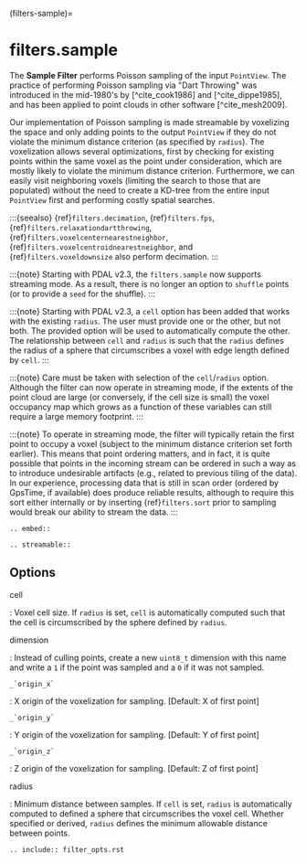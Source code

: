 (filters-sample)=

# filters.sample

The **Sample Filter** performs Poisson sampling of the input `PointView`. The
practice of performing Poisson sampling via "Dart Throwing" was introduced
in the mid-1980's by [^cite_cook1986] and [^cite_dippe1985], and has been applied to
point clouds in other software [^cite_mesh2009].

Our implementation of Poisson sampling is made streamable by voxelizing the
space and only adding points to the output `PointView` if they do not violate
the minimum distance criterion (as specified by `radius`). The voxelization
allows several optimizations, first by checking for existing points within the
same voxel as the point under consideration, which are mostly likely to
violate the minimum distance criterion. Furthermore, we can easily visit
neighboring voxels (limiting the search to those that are populated) without
the need to create a KD-tree from the entire input `PointView` first and
performing costly spatial searches.

:::{seealso}
{ref}`filters.decimation`, {ref}`filters.fps`,
{ref}`filters.relaxationdartthrowing`,
{ref}`filters.voxelcenternearestneighbor`,
{ref}`filters.voxelcentroidnearestneighbor`, and {ref}`filters.voxeldownsize` also
perform decimation.
:::

:::{note}
Starting with PDAL v2.3, the `filters.sample` now supports streaming
mode. As a result, there is no longer an option to `shuffle` points (or
to provide a `seed` for the shuffle).
:::

:::{note}
Starting with PDAL v2.3, a `cell` option has been added that works with
the existing `radius`. The user must provide one or the other, but not
both. The provided option will be used to automatically compute the other.
The relationship between `cell` and `radius` is such that the
`radius` defines the radius of a sphere that circumscribes a voxel with
edge length defined by `cell`.
:::

:::{note}
Care must be taken with selection of the `cell`/`radius` option.
Although the filter can now operate in streaming mode, if the extents of
the point cloud are large (or conversely, if the cell size is small) the
voxel occupancy map which grows as a function of these variables can still
require a large memory footprint.
:::

:::{note}
To operate in streaming mode, the filter will typically retain the first
point to occupy a voxel (subject to the minimum distance criterion set
forth earlier). This means that point ordering matters, and in fact, it is
quite possible that points in the incoming stream can be ordered in such a
way as to introduce undesirable artifacts (e.g., related to previous tiling
of the data). In our experience, processing data that is still in scan
order (ordered by GpsTime, if available) does produce reliable results,
although to require this sort either internally or by inserting
{ref}`filters.sort` prior to sampling would break our ability to stream the
data.
:::

```{eval-rst}
.. embed::
```

```{eval-rst}
.. streamable::
```

## Options

cell

: Voxel cell size. If `radius` is set, `cell` is automatically computed
  such that the cell is circumscribed by the sphere defined by `radius`.

dimension

: Instead of culling points, create a new `uint8_t` dimension with this name and
  write a `1` if the point was sampled and a `0` if it was not sampled.

`` _`origin_x` ``

: X origin of the voxelization for sampling.  \[Default: X of first point\]

`` _`origin_y` ``

: Y origin of the voxelization for sampling.  \[Default: Y of first point\]

`` _`origin_z` ``

: Z origin of the voxelization for sampling.  \[Default: Z of first point\]

radius

: Minimum distance between samples. If `cell` is set, `radius` is
  automatically computed to defined a sphere that circumscribes the voxel cell.
  Whether specified or derived, `radius` defines the minimum allowable
  distance between points.

```{eval-rst}
.. include:: filter_opts.rst
```
